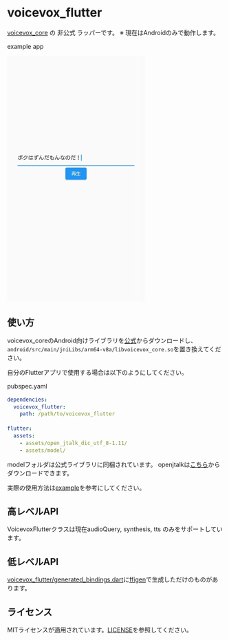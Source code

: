 # voicevox_flutter

[voicevox_core](https://github.com/VOICEVOX/voicevox_core) の 非公式 ラッパーです。
※ 現在はAndroidのみで動作します。

example app

<img src="screen_shot/sample.jpg" width="320px"/>

## 使い方

voicevox_coreのAndroid向けライブラリを[公式](https://github.com/VOICEVOX/voicevox_core/releases)からダウンロードし、`android/src/main/jniLibs/arm64-v8a/libvoicevox_core.so`を置き換えてください。

自分のFlutterアプリで使用する場合は以下のようにしてください。

pubspec.yaml
```yaml
dependencies:
  voicevox_flutter:
    path: /path/to/voicevox_flutter

flutter:
  assets:
    - assets/open_jtalk_dic_utf_8-1.11/
    - assets/model/

```

modelフォルダは公式ライブラリに同梱されています。
openjtalkは[こちら](https://open-jtalk.sourceforge.net/)からダウンロードできます。

実際の使用方法は[example](example)を参考にしてください。

## 高レベルAPI
VoicevoxFlutterクラスは現在audioQuery, synthesis, tts のみをサポートしています。

## 低レベルAPI
[voicevox_flutter/generated_bindings.dart](lib/generated_bindings.dart)に[ffigen](https://github.com/dart-lang/ffigen)で生成しただけのものがあります。


## ライセンス
MITライセンスが適用されています。[LICENSE](LICENSE)を参照してください。
